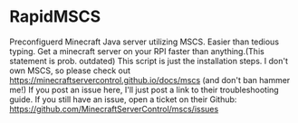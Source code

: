 # RapidMSCS
Preconfiguerd Minecraft Java server utilizing MSCS. Easier than tedious typing.
Get a minecraft server on your RPI faster than anything.(This statement is prob. outdated)
This script is just the installation steps.
I don't own MSCS, so please check out https://minecraftservercontrol.github.io/docs/mscs (and don't ban hammer me!)
If you post an issue here, I'll just post a link to their troubleshooting guide. If you still have an issue, open a ticket on their Github: https://github.com/MinecraftServerControl/mscs/issues
